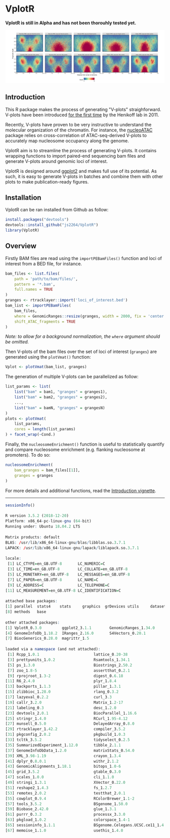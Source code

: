 # VplotR

**VplotR is still in Alpha and has not been thorouhly tested yet.**

![VplotR](examples/png/Comparison_tissue-specific-normalized-Vmats.png)

## Introduction

This R package makes the process of generating "V-plots" straighforward. 
V-plots have been introduced 
[for the first time](https://www.ncbi.nlm.nih.gov/pmc/articles/PMC3215028/) 
by the Henikoff lab in 2011.  

Recently, V-plots have proven to be very instructive to understand the molecular 
organization of the chromatin. For instance, the 
[nucleoATAC]((https://genome.cshlp.org/content/early/2015/08/27/gr.192294.115)) 
package relies on cross-correlation of ATAC-seq-derived V-plots to accurately map 
nucleosome occupancy along the genome.

VplotR aim is to streamline the process of generating V-plots. 
It contains wrapping functions to import paired-end sequencing bam files and 
generate V-plots around genomic loci of interest.

VplotR is designed around [ggplot2](https://ggplot2.tidyverse.org/) 
and makes full use of its potential. As such, it is easy to generate V-plots 
in batches and combine them with other plots to make publication-ready figures.

## Installation

VplotR can be ran installed from Github as follow:

```r
install.packages("devtools")
devtools::install_github("js2264/VplotR")
library(VplotR)
```

## Overview

Firstly BAM files are read using the `importPEBamFiles()` function and loci of
interest from a BED file, for instance.

```r
bam_files <- list.files(
    path = 'path/to/bam/files/', 
    pattern = '*.bam', 
    full.names = TRUE
)
granges <- rtracklayer::import('loci_of_interest.bed')
bam_list <- importPEBamFiles(
    bam_files, 
    where = GenomicRanges::resize(granges, width = 2000, fix = 'center'), 
    shift_ATAC_fragments = TRUE
)
```

*Note: to allow for a background normalization, the `where` argument should be 
omitted.*

Then V-plots of the bam files over the set of loci of interest (`granges`) 
are generated using the `plotVmat()` function:

```r
Vplot <- plotVmat(bam_list, granges)
```

The generation of multiple V-plots can be parallelized as follow:

```r
list_params <- list(
    list("bam" = bam1, "granges" = granges1), 
    list("bam" = bam2, "granges" = granges2), 
    ..., 
    list("bam" = bamN, "granges" = grangesN)
)
plots <- plotVmat(
    list_params, 
    cores = length(list_params)
) + facet_wrap(~Cond.)
```

Finally, the `nucleosomeEnrichment()` function is useful to statistically quantify 
and compare nucleosome enrichment (e.g. flanking nucleosome at promoters). To do so:

```r
nucleosomeEnrichment(
    bam_granges = bam_files[[1]], 
    granges = granges
)
```

For more details and additional functions, read the 
[Introduction vignette](vignettes/Introduction.md).


---

```r
sessionInfo()

R version 3.5.2 (2018-12-20)
Platform: x86_64-pc-linux-gnu (64-bit)
Running under: Ubuntu 18.04.2 LTS

Matrix products: default
BLAS: /usr/lib/x86_64-linux-gnu/blas/libblas.so.3.7.1
LAPACK: /usr/lib/x86_64-linux-gnu/lapack/liblapack.so.3.7.1

locale:
 [1] LC_CTYPE=en_GB.UTF-8       LC_NUMERIC=C
 [3] LC_TIME=en_GB.UTF-8        LC_COLLATE=en_GB.UTF-8
 [5] LC_MONETARY=en_GB.UTF-8    LC_MESSAGES=en_GB.UTF-8
 [7] LC_PAPER=en_GB.UTF-8       LC_NAME=C
 [9] LC_ADDRESS=C               LC_TELEPHONE=C
[11] LC_MEASUREMENT=en_GB.UTF-8 LC_IDENTIFICATION=C

attached base packages:
[1] parallel  stats4    stats     graphics  grDevices utils     datasets
[8] methods   base

other attached packages:
[1] VplotR_0.3.0         ggplot2_3.1.1        GenomicRanges_1.34.0
[4] GenomeInfoDb_1.18.2  IRanges_2.16.0       S4Vectors_0.20.1
[7] BiocGenerics_0.28.0  magrittr_1.5

loaded via a namespace (and not attached):
 [1] Rcpp_1.0.1                        lattice_0.20-38
 [3] prettyunits_1.0.2                 Rsamtools_1.34.1
 [5] ps_1.3.0                          Biostrings_2.50.2
 [7] zoo_1.8-5                         assertthat_0.2.1
 [9] rprojroot_1.3-2                   digest_0.6.18
[11] R6_2.4.0                          plyr_1.8.4
[13] backports_1.1.3                   pillar_1.3.1
[15] zlibbioc_1.28.0                   rlang_0.3.2
[17] lazyeval_0.2.2                    curl_3.3
[19] callr_3.2.0                       Matrix_1.2-17
[21] labeling_0.3                      desc_1.2.0
[23] devtools_2.0.1                    BiocParallel_1.16.6
[25] stringr_1.4.0                     RCurl_1.95-4.12
[27] munsell_0.5.0                     DelayedArray_0.8.0
[29] rtracklayer_1.42.2                compiler_3.5.2
[31] pkgconfig_2.0.2                   pkgbuild_1.0.3
[33] tcltk_3.5.2                       tidyselect_0.2.5
[35] SummarizedExperiment_1.12.0       tibble_2.1.1
[37] GenomeInfoDbData_1.2.0            matrixStats_0.54.0
[39] XML_3.98-1.19                     crayon_1.3.4
[41] dplyr_0.8.0.1                     withr_2.1.2
[43] GenomicAlignments_1.18.1          bitops_1.0-6
[45] grid_3.5.2                        gtable_0.3.0
[47] scales_1.0.0                      cli_1.1.0
[49] stringi_1.3.1                     XVector_0.22.0
[51] reshape2_1.4.3                    fs_1.2.7
[53] remotes_2.0.2                     testthat_2.0.1
[55] cowplot_0.9.4                     RColorBrewer_1.1-2
[57] tools_3.5.2                       BSgenome_1.50.0
[59] Biobase_2.42.0                    glue_1.3.1
[61] purrr_0.3.2                       processx_3.3.0
[63] pkgload_1.0.2                     colorspace_1.4-1
[65] sessioninfo_1.1.1                 BSgenome.Celegans.UCSC.ce11_1.4.2
[67] memoise_1.1.0                     usethis_1.4.0
```